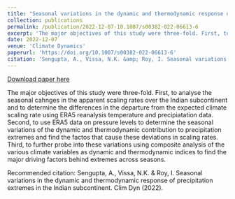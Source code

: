 ```yaml
---
title: "Seasonal variations in the dynamic and thermodynamic response of precipitation extremes in the Indian subcontinent"
collection: publications
permalink: /publication/2022-12-07-10.1007/s00382-022-06613-6
excerpt: 'The major objectives of this study were three-fold. First, to analyse the seasonal cahnges in the apparent scaling rates over the Indian subcontinent and to determine the differences in the departure from the expected climate scaling rate using ERA5 reanalysis temperature and precipiatation data. Second, to use ERA5 data on pressure levels to determine the seasonal variations of the dynamic and thermodynamic contribution to precipitation extremes and find the factos that cause these deviations in scaling rates. Third, to further probe into these variations using composite analysis of the various climate variables as dynamic and thermodynamic indices to find the major driving factors behind extremes across seasons.'
date: 2022-12-07
venue: 'Climate Dynamics'
paperurl: 'https://doi.org/10.1007/s00382-022-06613-6'
citation: 'Sengupta, A., Vissa, N.K. &amp; Roy, I. Seasonal variations in the dynamic and thermodynamic response of precipitation extremes in the Indian subcontinent. Clim Dyn (2022).'
---
```


<a href='https://doi.org/10.1007/s00382-022-06613-6'>Download paper here</a>

The major objectives of this study were three-fold. First, to analyse the seasonal cahnges in the apparent scaling rates over the Indian subcontinent and to determine the differences in the departure from the expected climate scaling rate using ERA5 reanalysis temperature and precipiatation data. Second, to use ERA5 data on pressure levels to determine the seasonal variations of the dynamic and thermodynamic contribution to precipitation extremes and find the factos that cause these deviations in scaling rates. Third, to further probe into these variations using composite analysis of the various climate variables as dynamic and thermodynamic indices to find the major driving factors behind extremes across seasons.

Recommended citation: Sengupta, A., Vissa, N.K. & Roy, I. Seasonal variations in the dynamic and thermodynamic response of precipitation extremes in the Indian subcontinent. Clim Dyn (2022).